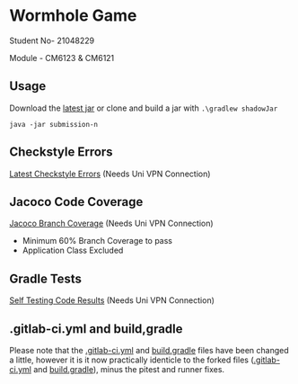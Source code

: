 # Wormhole Game
Student No- 21048229

Module - CM6123 & CM6121

## Usage

Download the [latest jar](https://git.cardiff.ac.uk/c21048229/wormhole-21048229-2022/-/releases) or clone and build a jar with 
`.\gradlew shadowJar`

`java -jar submission-n`

## Checkstyle Errors

[Latest Checkstyle Errors](https://c21048229.gitpages.cardiff.ac.uk/wormhole-21048229-2022/checkstyle/main.html) (Needs Uni VPN Connection)

## Jacoco Code Coverage

[Jacoco Branch Coverage](https://c21048229.gitpages.cardiff.ac.uk/wormhole-21048229-2022/jacocoHtml/) (Needs Uni VPN Connection)

- Minimum 60% Branch Coverage to pass
- Application Class Excluded

## Gradle Tests

[Self Testing Code Results](https://c21048229.gitpages.cardiff.ac.uk/wormhole-21048229-2022/tests/test/packages/com.cm6123.wormhole.html) (Needs Uni VPN Connection)

## .gitlab-ci.yml and build,gradle

Please note that the [.gitlab-ci.yml](https://git.cardiff.ac.uk/c21048229/wormhole-21048229-2022/-/blob/master/.gitlab-ci.yml) and [build.gradle](https://git.cardiff.ac.uk/c21048229/wormhole-21048229-2022/-/blob/master/build.gradle) files have been changed a little, however it is it now practically identicle to the forked files ([.gitlab-ci.yml](https://git.cardiff.ac.uk/ase-sds21/ase-sds2/assessment-1-2022-starter/-/blob/master/.gitlab-ci.yml) and [build.gradle](https://git.cardiff.ac.uk/ase-sds21/ase-sds2/assessment-1-2022-starter/-/blob/master/build.gradle)), minus the pitest and runner fixes.
